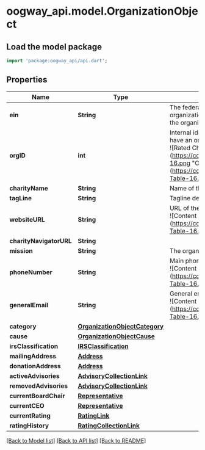 # oogway_api.model.OrganizationObject

## Load the model package
```dart
import 'package:oogway_api/api.dart';
```

## Properties
Name | Type | Description | Notes
------------ | ------------- | ------------- | -------------
**ein** | **String** | The federal Employer Identification Number for the charitable organization. May be set to a system-assigned value in cases where the organization is fictitious, or the real EIN is not available. | 
**orgID** | **int** | Internal identifier assigned by Charity Navigator. Only rated charities have an orgID. <br/> ![Rated Charities Only](https://cdn2.hubspot.net/hubfs/597611/CharityNavigator/Blue_Star-16.png \"Only available for rated charities.\") ![Content Subscription](https://cdn2.hubspot.net/hubfs/597611/CharityNavigator/FA-Data-Table-16.png \"Included with the paid Content Subscription.\") | [optional] 
**charityName** | **String** | Name of the charitable organization. | [optional] 
**tagLine** | **String** | Tagline describing the charity. | [optional] 
**websiteURL** | **String** | URL of the organization's website. <br/> ![Content Subscription](https://cdn2.hubspot.net/hubfs/597611/CharityNavigator/FA-Data-Table-16.png \"Included with the paid Content Subscription.\") | [optional] 
**charityNavigatorURL** | **String** |  | [optional] 
**mission** | **String** | The organization's mission statement. | [optional] 
**phoneNumber** | **String** | Main phone number of the organization. <br/> ![Content Subscription](https://cdn2.hubspot.net/hubfs/597611/CharityNavigator/FA-Data-Table-16.png \"Included with the paid Content Subscription.\") | [optional] 
**generalEmail** | **String** | General email address for the organization. <br/> ![Content Subscription](https://cdn2.hubspot.net/hubfs/597611/CharityNavigator/FA-Data-Table-16.png \"Included with the paid Content Subscription.\") | [optional] 
**category** | [**OrganizationObjectCategory**](OrganizationObjectCategory.md) |  | [optional] 
**cause** | [**OrganizationObjectCause**](OrganizationObjectCause.md) |  | [optional] 
**irsClassification** | [**IRSClassification**](IRSClassification.md) |  | [optional] 
**mailingAddress** | [**Address**](Address.md) |  | [optional] 
**donationAddress** | [**Address**](Address.md) |  | [optional] 
**activeAdvisories** | [**AdvisoryCollectionLink**](AdvisoryCollectionLink.md) |  | [optional] 
**removedAdvisories** | [**AdvisoryCollectionLink**](AdvisoryCollectionLink.md) |  | [optional] 
**currentBoardChair** | [**Representative**](Representative.md) |  | [optional] 
**currentCEO** | [**Representative**](Representative.md) |  | [optional] 
**currentRating** | [**RatingLink**](RatingLink.md) |  | [optional] 
**ratingHistory** | [**RatingCollectionLink**](RatingCollectionLink.md) |  | [optional] 

[[Back to Model list]](../README.md#documentation-for-models) [[Back to API list]](../README.md#documentation-for-api-endpoints) [[Back to README]](../README.md)


